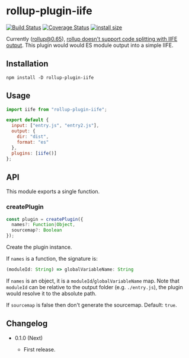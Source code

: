rollup-plugin-iife
==================

[![Build Status](https://travis-ci.org/eight04/rollup-plugin-iife.svg?branch=master)](https://travis-ci.org/eight04/rollup-plugin-iife)
[![Coverage Status](https://coveralls.io/repos/github/eight04/rollup-plugin-iife/badge.svg?branch=master)](https://coveralls.io/github/eight04/rollup-plugin-iife?branch=master)
[![install size](https://packagephobia.now.sh/badge?p=rollup-plugin-iife)](https://packagephobia.now.sh/result?p=rollup-plugin-iife)

Currently (rollup@0.65), [rollup doesn't support code splitting with IIFE output](https://github.com/rollup/rollup/issues/2072). This plugin would would ES module output into a simple IIFE.

Installation
------------

```
npm install -D rollup-plugin-iife
```

Usage
-----

```js
import iife from "rollup-plugin-iife";

export default {
  input: ["entry.js", "entry2.js"],
  output: {
    dir: "dist",
    format: "es"
  },
  plugins: [iife()]
};
```

API
----

This module exports a single function.

### createPlugin

```js
const plugin = createPlugin({
  names?: Function|Object,
  sourcemap?: Boolean
});
```

Create the plugin instance.

If `names` is a function, the signature is:

```js
(moduleId: String) => globalVariableName: String
```

If `names` is an object, it is a `moduleId`/`globalVariableName` map. Note that `moduleId` can be relative to the output folder (e.g. `./entry.js`), the plugin would resolve it to the absolute path.

If `sourcemap` is false then don't generate the sourcemap. Default: `true`.

Changelog
---------

* 0.1.0 (Next)

  - First release.
